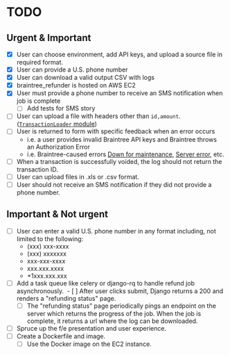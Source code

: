 # TODO

## Urgent & Important

- [x] User can choose environment, add API keys, and upload a source file in required format.
- [x] User can provide a U.S. phone number
- [x] User can download a valid output CSV with logs
- [x] braintree_refunder is hosted on AWS EC2
- [x] User must provide a phone number to receive an SMS notification when job is complete
  * [ ] Add tests for SMS story
- [ ] User can upload a file with headers other than `id,amount`. ([`TransactionLoader` module](https://github.com/sheamunion/braintree_refunder/blob/master/refunder/transaction_loader.py))
- [ ] User is returned to form with specific feedback when an error occurs
  * i.e. a user provides invalid Braintree API keys and Braintree throws an Authorization Error
  * i.e. Braintree-caused errors [Down for maintenance](https://developers.braintreepayments.com/reference/general/exceptions/python#down-for-maintenance), [Server error](https://developers.braintreepayments.com/reference/general/exceptions/python#server-error), etc.
- [ ] When a transaction is successfully voided, the log should not return the transaction ID.
- [ ] User can upload files in .xls or .csv format.
- [ ] User should not receive an SMS notification if they did not provide a phone number.

## Important & Not urgent 
- [ ] User can enter a valid U.S. phone number in any format including, not limited to the following:
  * (xxx) xxx-xxxx
  * (xxx) xxxxxxx
  * xxx-xxx-xxxx
  * xxx.xxx.xxxx
  * +1xxx.xxx.xxx
- [ ] Add a task queue like celery or django-rq to handle refund job asynchronously.
  - [ ] After user clicks submit, Django returns a 200 and renders a "refunding status" page.
  - [ ] The "refunding status" page periodically pings an endpoint on the server which returns the progress of the job. When the job is complete, it returns a url where the log can be downloaded.
- [ ] Spruce up the f/e presentation and user experience.
- [ ] Create a Dockerfile and image.
  - [ ] Use the Docker image on the EC2 instance.
